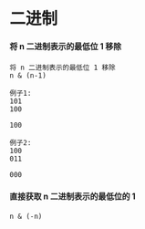 # 二进制

#### 将 n 二进制表示的最低位 1 移除
```
将 n 二进制表示的最低位 1 移除
n & (n-1)

例子1:
101
100

100

例子2: 
100
011

000
```

#### 直接获取 n 二进制表示的最低位的 1
```
n & (-n) 
```